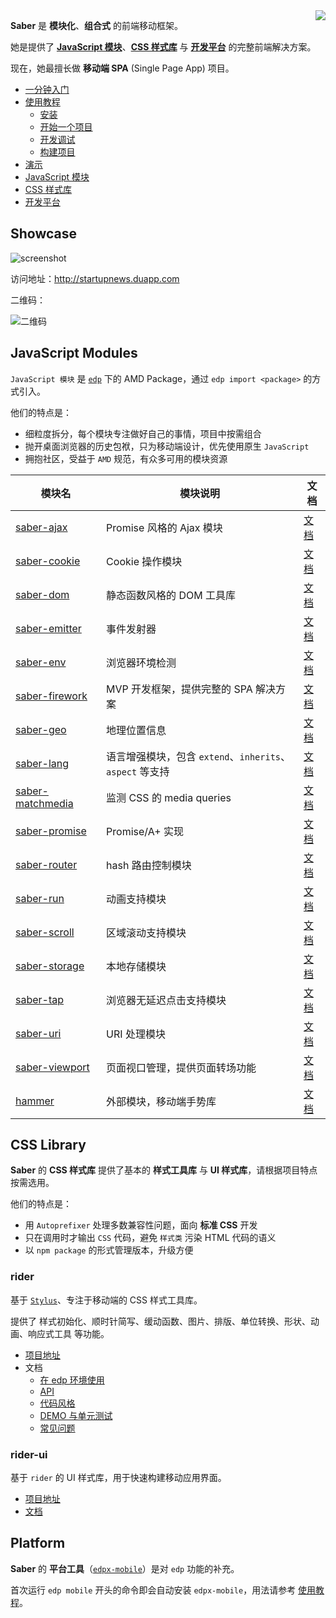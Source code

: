<img align="right" src="https://cloud.githubusercontent.com/assets/157338/2829225/4fd0441e-cfa0-11e3-844f-060b1fd2275f.png">

**Saber** 是 **模块化**、**组合式** 的前端移动框架。

她是提供了 [**JavaScript 模块**](#javascript-modules)、[**CSS 样式库**](#css-library) 与 [**开发平台**](#platform) 的完整前端解决方案。

现在，她最擅长做 **移动端 SPA** (Single Page App) 项目。

+ [一分钟入门](https://github.com/ecomfe/saber/wiki/Getting-Started)
+ [使用教程](https://github.com/ecomfe/saber/wiki/Tutorial)
    + [安装](https://github.com/ecomfe/saber/wiki/Tutorial#installation)
    + [开始一个项目](https://github.com/ecomfe/saber/wiki/Tutorial#starting-project)
    + [开发调试](https://github.com/ecomfe/saber/wiki/Tutorial#development-and-debuging)
    + [构建项目](https://github.com/ecomfe/saber/wiki/Tutorial#building-it-out)
+ [演示](#showcase)
+ [JavaScript 模块](#javascript-modules)
+ [CSS 样式库](#css-library)
+ [开发平台](#platform)


## Showcase

![screenshot](https://cloud.githubusercontent.com/assets/157338/2828876/6e4d9874-cf9b-11e3-96d9-33f1ef058961.png)

访问地址：http://startupnews.duapp.com

二维码：

![二维码](https://cloud.githubusercontent.com/assets/157338/2837732/3088e110-d022-11e3-81cb-507f61683ba7.png)


## JavaScript Modules

`JavaScript 模块` 是 [`edp`](https://github.com/ecomfe/edp) 下的 AMD Package，通过 `edp import <package>` 的方式引入。

他们的特点是：

+ 细粒度拆分，每个模块专注做好自己的事情，项目中按需组合
+ 抛开桌面浏览器的历史包袱，只为移动端设计，优先使用原生 `JavaScript`
+ 拥抱社区，受益于 `AMD` 规范，有众多可用的模块资源

模块名 | 模块说明 | 文档
--- | --- | ---
[saber-ajax](https://github.com/ecomfe/saber-ajax) | Promise 风格的 Ajax 模块 | [文档](https://github.com/ecomfe/saber-ajax/blob/master/README.md)
[saber-cookie](https://github.com/ecomfe/saber-cookie) | Cookie 操作模块 | [文档](https://github.com/ecomfe/saber-cookie/blob/master/README.md)
[saber-dom](https://github.com/ecomfe/saber-dom) | 静态函数风格的 DOM 工具库 | [文档](https://github.com/ecomfe/saber-dom/blob/master/README.md)
[saber-emitter](https://github.com/ecomfe/saber-emitter) | 事件发射器 | [文档](https://github.com/ecomfe/saber-emitter/blob/master/README.md)
[saber-env](https://github.com/ecomfe/saber-env) | 浏览器环境检测 | [文档](https://github.com/ecomfe/saber-env/blob/master/README.md)
[saber-firework](https://github.com/ecomfe/saber-firework) | MVP 开发框架，提供完整的 SPA 解决方案 | [文档](https://github.com/ecomfe/saber-firework/blob/master/README.md)
[saber-geo](https://github.com/ecomfe/saber-geo) | 地理位置信息 | [文档](https://github.com/ecomfe/saber-geo/blob/master/README.md)
[saber-lang](https://github.com/ecomfe/saber-lang) | 语言增强模块，包含 `extend`、`inherits`、`aspect` 等支持 | [文档](https://github.com/ecomfe/saber-lang/blob/master/README.md)
[saber-matchmedia](https://github.com/ecomfe/saber-matchmedia) | 监测 CSS 的 media queries | [文档](https://github.com/ecomfe/saber-matchmedia/blob/master/README.md)
[saber-promise](https://github.com/ecomfe/saber-promise) | Promise/A+ 实现 | [文档](https://github.com/ecomfe/saber-promise/blob/master/README.md)
[saber-router](https://github.com/ecomfe/saber-router) | hash 路由控制模块 | [文档](https://github.com/ecomfe/saber-router/blob/master/README.md)
[saber-run](https://github.com/ecomfe/saber-run) | 动画支持模块 | [文档](https://github.com/ecomfe/saber-run/blob/master/README.md)
[saber-scroll](https://github.com/ecomfe/saber-scroll) | 区域滚动支持模块 | [文档](https://github.com/ecomfe/saber-scroll/blob/master/README.md)
[saber-storage](https://github.com/ecomfe/saber-storage) | 本地存储模块 | [文档](https://github.com/ecomfe/saber-storage/blob/master/README.md)
[saber-tap](https://github.com/ecomfe/saber-tap) | 浏览器无延迟点击支持模块 | [文档](https://github.com/ecomfe/saber-tap/blob/master/README.md)
[saber-uri](https://github.com/ecomfe/saber-uri) | URI 处理模块 | [文档](https://github.com/ecomfe/saber-uri/blob/master/README.md)
[saber-viewport](https://github.com/ecomfe/saber-viewport) | 页面视口管理，提供页面转场功能 | [文档](https://github.com/ecomfe/saber-viewport/blob/master/README.md)
[hammer](https://github.com/ecomfe/dep-hammer) | 外部模块，移动端手势库 | [文档](https://github.com/EightMedia/hammer.js/wiki)

<!-- [saber-ui](https://github.com/ecomfe/saber-ui) | UI 库 | [文档](https://github.com/ecomfe/saber-ui/blob/master/README.md) -->


## CSS Library

**Saber** 的 **CSS 样式库** 提供了基本的 **样式工具库** 与 **UI 样式库**，请根据项目特点按需选用。

他们的特点是：

+ 用 `Autoprefixer` 处理多数兼容性问题，面向 **标准 CSS** 开发
+ 只在调用时才输出 `CSS` 代码，避免 `样式类` 污染 HTML 代码的语义
+ 以 `npm package` 的形式管理版本，升级方便

### rider

基于 [`Stylus`](http://learnboost.github.io/stylus/)、专注于移动端的 CSS 样式工具库。

提供了 样式初始化、顺时针简写、缓动函数、图片、排版、单位转换、形状、动画、响应式工具 等功能。

+ [项目地址](https://github.com/ecomfe/rider)
+ 文档
    + [在 edp 环境使用](https://github.com/ecomfe/edp-provider-rider/blob/master/README.md)
    + [API](https://github.com/ecomfe/rider/blob/master/doc/api.md)
    + [代码风格](https://github.com/ecomfe/rider/blob/master/doc/code-style.md)
    + [DEMO 与单元测试](https://github.com/ecomfe/rider/blob/master/doc/demo-and-ut.md)
    + [常见问题](https://github.com/ecomfe/rider/blob/master/doc/faq.md)

### rider-ui

基于 `rider` 的 UI 样式库，用于快速构建移动应用界面。

+ [项目地址](https://github.com/ecomfe/rider-ui)
+ [文档](https://github.com/ecomfe/rider-ui/blob/master/README.md)


## Platform

**Saber** 的 **平台工具**（[`edpx-mobile`](https://github.com/ecomfe/edpx-mobile)）是对 `edp` 功能的补充。

首次运行 `edp mobile` 开头的命令即会自动安装 `edpx-mobile`，用法请参考 [使用教程](https://github.com/ecomfe/saber/wiki/Tutorial)。

